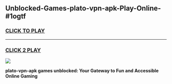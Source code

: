 
## Unblocked-Games-plato-vpn-apk-Play-Online-#1ogtf
<h3>
<a href="https://premium.freeplayer.one?title=plato-vpn-apk&ref=27F">CLICK TO PLAY</a></h3>
<hr>

<h3>
<a href="https://premium.freeplayer.one?title=plato-vpn-apk&ref=27F">CLICK 2 PLAY</a>
  
</h3>

<a href="https://premium.freeplayer.one?title=plato-vpn-apk&ref=27F"><img src="https://clearcache.store/games.png"></a>


**plato-vpn-apk games unblocked: Your Gateway to Fun and Accessible Online Gaming**
